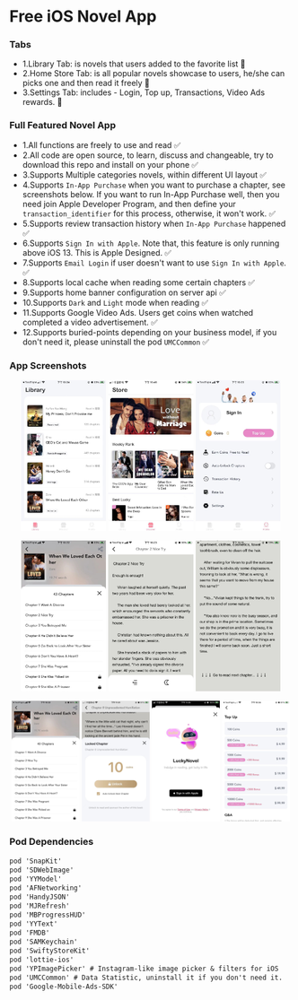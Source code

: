 # Free iOS Novel App

### Tabs
- 1.Library Tab: is novels that users added to the favorite list  🚀
- 2.Home Store Tab: is all popular novels showcase to users, he/she can picks one and then read it freely 🚀
- 3.Settings Tab: includes - Login, Top up, Transactions, Video Ads rewards. 🚀

### Full Featured Novel App
- 1.All functions are freely to use and read  ✅
- 2.All code are open source, to learn, discuss and changeable, try to download this repo and install on your phone ✅
- 3.Supports Multiple categories novels, within different UI layout ✅
- 4.Supports `In-App Purchase` when you want to purchase a chapter, see screenshots below. If you want to run In-App Purchase well, then you need join Apple Developer Program, and then define your `transaction_identifier` for this process, otherwise, it won't work. ✅
- 5.Supports review transaction history when `In-App Purchase` happened  ✅
- 6.Supports `Sign In with Apple`. Note that, this feature is only running above iOS 13. This is Apple Designed. ✅ 
- 7.Supports `Email Login` if user doesn't want to use `Sign In with Apple`. ✅
- 8.Supports local cache when reading some certain chapters ✅
- 9.Supports home banner configuration on server api ✅
- 10.Supports `Dark` and `Light` mode when reading ✅
- 11.Supports Google Video Ads. Users get coins when watched completed a video advertisement. ✅
- 12.Supports buried-points depending on your business model, if you don't need it, please uninstall the pod `UMCCommon` ✅

### App Screenshots  
 
<p align="center">
<img src="https://github.com/VictorZhang2014/FreeiOS-NovelReader/blob/master/Screenshots/novel-library.jpeg" width="30%" />
<img src="https://github.com/VictorZhang2014/FreeiOS-NovelReader/blob/master/Screenshots/home-page.jpeg" width="30%" />
<img src="https://github.com/VictorZhang2014/FreeiOS-NovelReader/blob/master/Screenshots/setting-page.jpeg" width="30%" />
</p>


<p align="center">
<img src="https://github.com/VictorZhang2014/FreeiOS-NovelReader/blob/master/Screenshots/novel-chapter-list.jpeg" width="30%" />
<img src="https://github.com/VictorZhang2014/FreeiOS-NovelReader/blob/master/Screenshots/novel-detail-reading.jpeg" width="30%" />
<img src="https://github.com/VictorZhang2014/FreeiOS-NovelReader/blob/master/Screenshots/novel-detail-reading-full.jpeg" width="30%" />
</p>


<p align="center">
<img src="https://github.com/VictorZhang2014/FreeiOS-NovelReader/blob/master/Screenshots/novel-chapter-list.jpeg" width="24%" /> 
<img src="https://github.com/VictorZhang2014/FreeiOS-NovelReader/blob/master/Screenshots/pay-for-chapters.jpeg" width="24%" />
<img src="https://github.com/VictorZhang2014/FreeiOS-NovelReader/blob/master/Screenshots/novel-logo.jpeg" width="24%" />
<img src="https://github.com/VictorZhang2014/FreeiOS-NovelReader/blob/master/Screenshots/novel-top-up.jpeg" width="24%" />
</p>


### Pod Dependencies
```
pod 'SnapKit'
pod 'SDWebImage'
pod 'YYModel'
pod 'AFNetworking'
pod 'HandyJSON'
pod 'MJRefresh'
pod 'MBProgressHUD'
pod 'YYText'
pod 'FMDB'
pod 'SAMKeychain'
pod 'SwiftyStoreKit'
pod 'lottie-ios'
pod 'YPImagePicker' # Instagram-like image picker & filters for iOS
pod 'UMCCommon' # Data Statistic, uninstall it if you don't need it.
pod 'Google-Mobile-Ads-SDK'
```

